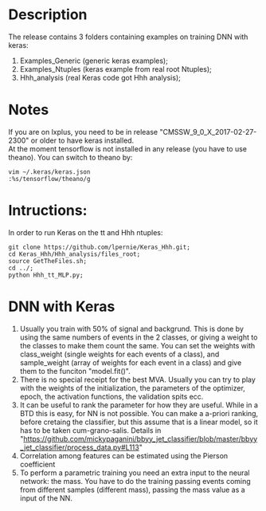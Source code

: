 # Description
The release contains 3 folders containing examples on training DNN with keras:  
   1. Examples_Generic (generic keras examples);  
   2. Examples_Ntuples (keras example from real root Ntuples);  
   3. Hhh_analysis (real Keras code got Hhh analysis);  

# Notes  
If you are on lxplus, you need to be in release "CMSSW_9_0_X_2017-02-27-2300" or older to have keras installed.  
At the moment tensorflow is not installed in any release (you have to use theano). You can switch to theano by:  
```
vim ~/.keras/keras.json
:%s/tensorflow/theano/g
```

# Intructions:  
In order to run Keras on the tt and Hhh ntuples:  
```
git clone https://github.com/lpernie/Keras_Hhh.git;  
cd Keras_Hhh/Hhh_analysis/files_root;  
source GetTheFiles.sh;  
cd ../;  
python Hhh_tt_MLP.py;
```

# DNN with Keras
   1. Usually you train with 50% of signal and backgrund. This is done by using the same numbers of events in the 2 classes, or giving a weight to the classes to make them count the same. You can set the weights with class_weight (single weights for each events of a class), and sample_weight (array of weights for each event in a class) and give them to the funciton "model.fit()".   
   2. There is no special receipt for the best MVA. Usually you can try to play with the weights of the initialization, the parameters of the optimizer, epoch, the activation functions, the validation spits ecc.   
   3. It can be useful to rank the parameter for how they are useful. While in a BTD this is easy, for NN is not possible. You can make a a-priori ranking, before cretaing the classifier, but this assume that is a linear model, so it has to be taken cum-grano-salis. Details in "https://github.com/mickypaganini/bbyy_jet_classifier/blob/master/bbyy_jet_classifier/process_data.py#L113"   
   4. Correlation among features can be estimated using the Pierson coefficient
   5. To perform a parametric training you need an extra input to the neural network: the mass. You have to do the training passing events coming from different samples (different mass), passing the mass value as a input of the NN.   
